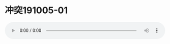# 冲突191005-01

<audio style="width: 100%;" preload="false" controls controlslist="nodownload"><source src="//cdn.simai.ml/audio/mp3/2019/10/20191005_1.mp3" type="audio/mpeg">Your browser does not support the audio element.</audio>




